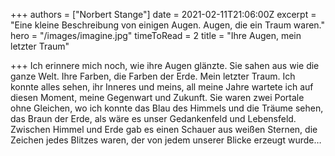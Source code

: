 +++
authors = ["Norbert Stange"]
date = 2021-02-11T21:06:00Z
excerpt = "Eine kleine Beschreibung von einigen Augen. Augen, die ein Traum waren."
hero = "/images/imagine.jpg"
timeToRead = 2
title = "Ihre Augen, mein letzter Traum"

+++
Ich erinnere mich noch, wie ihre Augen glänzte. Sie sahen aus wie die ganze Welt. Ihre Farben, die Farben der Erde. Mein letzter Traum. Ich konnte alles sehen, ihr Inneres und meins, all meine Jahre wartete ich auf diesen Moment, meine Gegenwart und Zukunft. Sie waren zwei Portale ohne Gleichen, wo ich konnte das Blau des Himmels und die Träume sehen, das Braun der Erde, als wäre es unser Gedankenfeld und Lebensfeld. Zwischen Himmel und Erde gab es einen Schauer aus weißen Sternen, die Zeichen jedes Blitzes waren, der von jedem unserer Blicke erzeugt wurde…